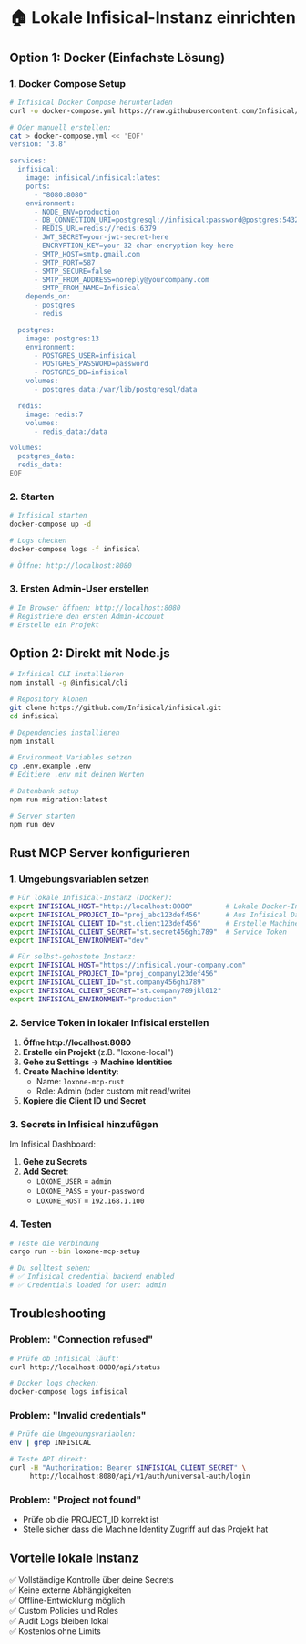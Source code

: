 # 🏠 Lokale Infisical-Instanz einrichten

## Option 1: Docker (Einfachste Lösung)

### 1. Docker Compose Setup

```bash
# Infisical Docker Compose herunterladen
curl -o docker-compose.yml https://raw.githubusercontent.com/Infisical/infisical/main/docker-compose.yml

# Oder manuell erstellen:
cat > docker-compose.yml << 'EOF'
version: '3.8'

services:
  infisical:
    image: infisical/infisical:latest
    ports:
      - "8080:8080"
    environment:
      - NODE_ENV=production
      - DB_CONNECTION_URI=postgresql://infisical:password@postgres:5432/infisical
      - REDIS_URL=redis://redis:6379
      - JWT_SECRET=your-jwt-secret-here
      - ENCRYPTION_KEY=your-32-char-encryption-key-here
      - SMTP_HOST=smtp.gmail.com
      - SMTP_PORT=587
      - SMTP_SECURE=false
      - SMTP_FROM_ADDRESS=noreply@yourcompany.com
      - SMTP_FROM_NAME=Infisical
    depends_on:
      - postgres
      - redis

  postgres:
    image: postgres:13
    environment:
      - POSTGRES_USER=infisical
      - POSTGRES_PASSWORD=password
      - POSTGRES_DB=infisical
    volumes:
      - postgres_data:/var/lib/postgresql/data

  redis:
    image: redis:7
    volumes:
      - redis_data:/data

volumes:
  postgres_data:
  redis_data:
EOF
```

### 2. Starten

```bash
# Infisical starten
docker-compose up -d

# Logs checken
docker-compose logs -f infisical

# Öffne: http://localhost:8080
```

### 3. Ersten Admin-User erstellen

```bash
# Im Browser öffnen: http://localhost:8080
# Registriere den ersten Admin-Account
# Erstelle ein Projekt
```

## Option 2: Direkt mit Node.js

```bash
# Infisical CLI installieren
npm install -g @infisical/cli

# Repository klonen
git clone https://github.com/Infisical/infisical.git
cd infisical

# Dependencies installieren
npm install

# Environment Variables setzen
cp .env.example .env
# Editiere .env mit deinen Werten

# Datenbank setup
npm run migration:latest

# Server starten
npm run dev
```

## Rust MCP Server konfigurieren

### 1. Umgebungsvariablen setzen

```bash
# Für lokale Infisical-Instanz (Docker):
export INFISICAL_HOST="http://localhost:8080"        # Lokale Docker-Instanz
export INFISICAL_PROJECT_ID="proj_abc123def456"      # Aus Infisical Dashboard
export INFISICAL_CLIENT_ID="st.client123def456"      # Erstelle Machine Identity  
export INFISICAL_CLIENT_SECRET="st.secret456ghi789"  # Service Token
export INFISICAL_ENVIRONMENT="dev"

# Für selbst-gehostete Instanz:
export INFISICAL_HOST="https://infisical.your-company.com"
export INFISICAL_PROJECT_ID="proj_company123def456"
export INFISICAL_CLIENT_ID="st.company456ghi789"
export INFISICAL_CLIENT_SECRET="st.company789jkl012"
export INFISICAL_ENVIRONMENT="production"
```

### 2. Service Token in lokaler Infisical erstellen

1. **Öffne http://localhost:8080**
2. **Erstelle ein Projekt** (z.B. "loxone-local")
3. **Gehe zu Settings → Machine Identities**
4. **Create Machine Identity**:
   - Name: `loxone-mcp-rust`
   - Role: Admin (oder custom mit read/write)
5. **Kopiere die Client ID und Secret**

### 3. Secrets in Infisical hinzufügen

Im Infisical Dashboard:
1. **Gehe zu Secrets**
2. **Add Secret**:
   - `LOXONE_USER` = `admin`
   - `LOXONE_PASS` = `your-password`
   - `LOXONE_HOST` = `192.168.1.100`

### 4. Testen

```bash
# Teste die Verbindung
cargo run --bin loxone-mcp-setup

# Du solltest sehen:
# ✅ Infisical credential backend enabled
# ✅ Credentials loaded for user: admin
```

## Troubleshooting

### Problem: "Connection refused"
```bash
# Prüfe ob Infisical läuft:
curl http://localhost:8080/api/status

# Docker logs checken:
docker-compose logs infisical
```

### Problem: "Invalid credentials"
```bash
# Prüfe die Umgebungsvariablen:
env | grep INFISICAL

# Teste API direkt:
curl -H "Authorization: Bearer $INFISICAL_CLIENT_SECRET" \
     http://localhost:8080/api/v1/auth/universal-auth/login
```

### Problem: "Project not found"
- Prüfe ob die PROJECT_ID korrekt ist
- Stelle sicher dass die Machine Identity Zugriff auf das Projekt hat

## Vorteile lokale Instanz

✅ Vollständige Kontrolle über deine Secrets  
✅ Keine externe Abhängigkeiten  
✅ Offline-Entwicklung möglich  
✅ Custom Policies und Roles  
✅ Audit Logs bleiben lokal  
✅ Kostenlos ohne Limits